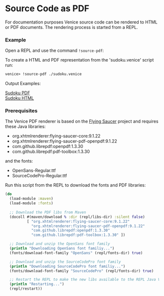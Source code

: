 # Source Code as PDF

For documentation purposes Venice source code can be rendered 
to HTML or PDF documents. The rendering process is started from a
REPL.


### Example

Open a REPL and use the command `!source-pdf`:

To create a HTML and PDF representation from the 'sudoku.venice' script run:

```clojure
venice> !source-pdf ./sudoku.venice
```

Output Examples:

[Sudoku PDF](https://raw.githubusercontent.com/jlangch/venice/master/doc/assets/source-to-pdf/sudoku.venice.pdf)  
[Sudoku HTML](https://htmlpreview.github.io/?https://github.com/jlangch/venice/blob/master/doc/assets/source-to-pdf/sudoku.venice.html)


### Prerequisites

The Venice PDF renderer is based on the [Flying Saucer](https://github.com/flyingsaucerproject/flyingsaucer) 
project and requires these Java libraries:

 - org.xhtmlrenderer:flying-saucer-core:9.1.22
 - org.xhtmlrenderer:flying-saucer-pdf-openpdf:9.1.22
 - com.github.librepdf:openpdf:1.3.30
 - com.github.librepdf:pdf-toolbox:1.3.30
 
and the fonts:

 - OpenSans-Regular.ttf
 - SourceCodePro-Regular.ttf


Run this script from the REPL to download the fonts and PDF libraries:

```clojure
(do
  (load-module :maven)
  (load-module :fonts)
  
  ;; Download the PDF libs from Maven
  (docoll #(maven/download % :dir (repl/libs-dir) :silent false) 
          [ "org.xhtmlrenderer:flying-saucer-core:9.1.22"
            "org.xhtmlrenderer:flying-saucer-pdf-openpdf:9.1.22"
            "com.github.librepdf:openpdf:1.3.30"
            "com.github.librepdf:pdf-toolbox:1.3.30" ])

  ;; Download and unzip the OpenSans font family
  (println "Downloading OpenSans font familiy...")
  (fonts/download-font-family "OpenSans" (repl/fonts-dir) true)

  ;; Download and unzip the SourceCodePro font family
  (println "Downloading SourceCodePro font familiy...")
  (fonts/download-font-family "SourceCodePro" (repl/fonts-dir) true)

  ;; Restart the REPL to make the new libs available to the REPL Java VM
  (println "Restarting...")
  (repl/restart))
```
 